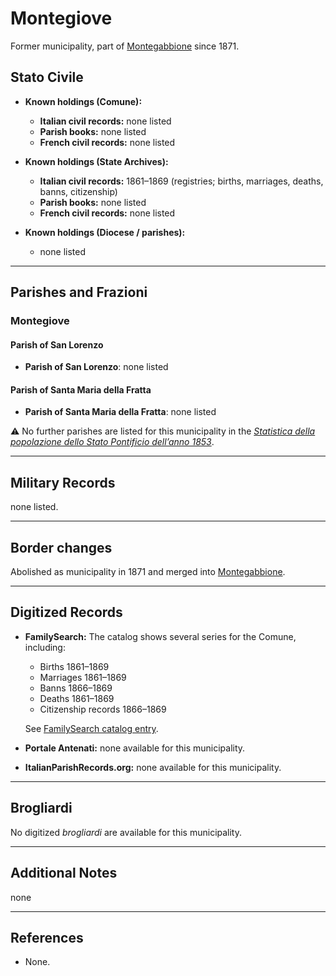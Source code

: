 # Montegiove

Former municipality, part of [Montegabbione](montegabbione.md) since 1871.

## Stato Civile

* **Known holdings (Comune):**
  * **Italian civil records:** none listed
  * **Parish books:** none listed
  * **French civil records:** none listed

* **Known holdings (State Archives):**
  * **Italian civil records:** 1861–1869 (registries; births, marriages, deaths, banns, citizenship)
  * **Parish books:** none listed
  * **French civil records:** none listed

* **Known holdings (Diocese / parishes):**
  * none listed

---

## Parishes and Frazioni

### Montegiove

#### Parish of San Lorenzo

* **Parish of San Lorenzo**: none listed

#### Parish of Santa Maria della Fratta

* **Parish of Santa Maria della Fratta**: none listed

⚠️ No further parishes are listed for this municipality in the *[Statistica della popolazione dello Stato Pontificio dell’anno 1853](https://www.google.it/books/edition/Statistics_della_popolazione_dello_Stato/v6dCAQAAMAAJ)*.

---

## Military Records

none listed.

---

## Border changes

Abolished as municipality in 1871 and merged into [Montegabbione](montegabbione.md).

---

## Digitized Records

* **FamilySearch:** The catalog shows several series for the Comune, including:
  * Births 1861–1869
  * Marriages 1861–1869
  * Banns 1866–1869
  * Deaths 1861–1869
  * Citizenship records 1866–1869

  See [FamilySearch catalog entry](https://www.familysearch.org/en/search/catalog/653887).

* **Portale Antenati:** none available for this municipality.

* **ItalianParishRecords.org:** none available for this municipality.

---

## Brogliardi

No digitized *brogliardi* are available for this municipality.

---

## Additional Notes

none

---

## References

* None.

